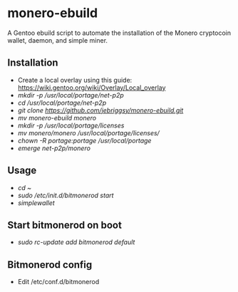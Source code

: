# monero-ebuild
A Gentoo ebuild script to automate the installation of the Monero cryptocoin wallet, daemon, and simple miner.

## Installation
- Create a local overlay using this guide: https://wiki.gentoo.org/wiki/Overlay/Local_overlay
- *mkdir -p /usr/local/portage/net-p2p*
- *cd /usr/local/portage/net-p2p*
- *git clone https://github.com/jebriggsy/monero-ebuild.git*
- *mv monero-ebuild monero*
- *mkdir -p /usr/local/portage/licenses*
- *mv monero/monero /usr/local/portage/licenses/*
- *chown -R portage:portage /usr/local/portage* 
- *emerge net-p2p/monero*

## Usage
- *cd ~*
- *sudo /etc/init.d/bitmonerod start*
- *simplewallet*

## Start bitmonerod on boot
- *sudo rc-update add bitmonerod default*

## Bitmonerod config
- Edit /etc/conf.d/bitmonerod
